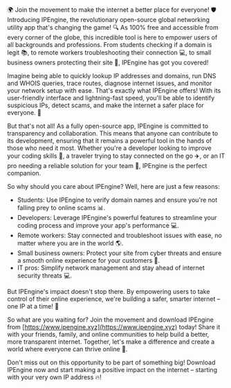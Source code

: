 🌍 Join the movement to make the internet a better place for everyone! 🛡️ Introducing IPEngine, the revolutionary open-source global networking utility app that's changing the game! 🔍 As 100% free and accessible from every corner of the globe, this incredible tool is here to empower users of all backgrounds and professions. From students checking if a domain is legit 📚, to remote workers troubleshooting their connection 💻, to small business owners protecting their site 🏢, IPEngine has got you covered!

Imagine being able to quickly lookup IP addresses and domains, run DNS and WHOIS queries, trace routes, diagnose internet issues, and monitor your network setup with ease. That's exactly what IPEngine offers! With its user-friendly interface and lightning-fast speed, you'll be able to identify suspicious IPs, detect scams, and make the internet a safer place for everyone. 🚀

But that's not all! As a fully open-source app, IPEngine is committed to transparency and collaboration. This means that anyone can contribute to its development, ensuring that it remains a powerful tool in the hands of those who need it most. Whether you're a developer looking to improve your coding skills 🤖, a traveler trying to stay connected on the go ✈️, or an IT pro needing a reliable solution for your team 👥, IPEngine is the perfect companion.

So why should you care about IPEngine? Well, here are just a few reasons:

* Students: Use IPEngine to verify domain names and ensure you're not falling prey to online scams 📊.
* Developers: Leverage IPEngine's powerful features to streamline your coding process and improve your app's performance 💻.
* Remote workers: Stay connected and troubleshoot issues with ease, no matter where you are in the world 🌎.
* Small business owners: Protect your site from cyber threats and ensure a smooth online experience for your customers 🏢.
* IT pros: Simplify network management and stay ahead of internet security threats 💻.

But IPEngine's impact doesn't stop there. By empowering users to take control of their online experience, we're building a safer, smarter internet – one IP at a time! 🌟

So what are you waiting for? Join the movement and download IPEngine from [https://www.ipengine.xyz](https://www.ipengine.xyz) today! Share it with your friends, family, and online communities to help build a better, more transparent internet. Together, let's make a difference and create a world where everyone can thrive online 🌈.

Don't miss out on this opportunity to be part of something big! Download IPEngine now and start making a positive impact on the internet – starting with your very own IP address 🔥!
